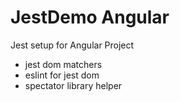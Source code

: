 # JestDemo Angular

Jest setup for Angular Project 

- jest dom matchers
- eslint for jest dom
- spectator library helper
